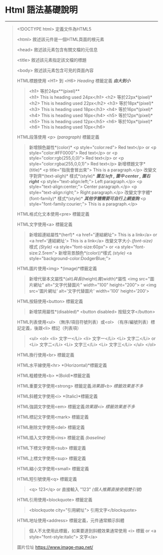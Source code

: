 # Html 語法基礎說明
* * *
> &lt;!DOCTYPE html&gt;  定義文件為HTML5
>
> &lt;html&gt;  敘述該元件是一個HTML頁面的根元素
>
>  &lt;head&gt;  敘述該元素包含有關文檔的元信息
>
>  &lt;title&gt;  敘述該元素指定該文檔的標題
>
>  &lt;body&gt;  敘述該元素包含可見的頁面內容
>
>  HTML標題使用 &lt;H1&gt;  到 &lt;H6&gt;  *Heading* 標籤定義 ***由大到小***
>>  &lt;h1&gt;  等於24px**(pixel)**      
>>  &lt;h1&gt; This is heading used 24px&lt;/h1&gt; 
>>  &lt;h2&gt;  等於22px*(pixel)*      
>>  &lt;h2&gt; This is heading used 22px&lt;/h2&gt; 
>>  &lt;h3&gt;  等於18px*(pixel)*      
>>  &lt;h3&gt; This is heading used 18px&lt;/h3&gt; 
>>  &lt;h4&gt;  等於16px*(pixel)*      
>>  &lt;h4&gt; This is heading used 16px&lt;/h4&gt; 
>>  &lt;h5&gt;  等於12px*(pixel)*     
>>  &lt;h5&gt; This is heading used 12px&lt;/h5&gt; 
>>  &lt;h6&gt;  等於10px*(pixel)*
>>  &lt;h6&gt; This is heading used 10px&lt;/h6&gt; 
> 
>  HTML段落使用 &lt;p&gt;  *(paragraph)* 標籤定義
>>  新增顏色屬性*(color)*
>>  &lt;p style="color:red"&gt; Red text&lt;/p&gt;  or &lt;p style="color:#FF0000"&gt; Red text&lt;/p&gt;  or &lt;p style="color:rgb(255,0,0)"&gt; Red text&lt;/p&gt;  or &lt;p style="color:rgba(255,0,0,1)"&gt; Red text&lt;/p&gt; 
>>  新增標題文字*(title)*
>>  &lt;p title="指我會冒出來"&gt; This is a paragraph.&lt;/p&gt; 
>>  改變文字對齊*(text-aligh)* 樣式*(style)* ***置左 left , 置中 center , 置右 right***
>>  &lt;p style="text-align:left;"&gt; Left paragraph.&lt;/p&gt; 
>>  &lt;p style="text-align:center;"&gt; Center paragraph.&lt;/p&gt; 
>>  &lt;p style="text-align:right;"&gt; Right paragraph.&lt;/p&gt; 
>>  改變文字字體*(font-family)* 樣式*(style)* ***其他字體需要可自行上網查詢***
>>  &lt;p style="font-family:courier;"&gt; This is a paragraph.&lt;/p&gt; 
>>  
>  HTML格式化文本使用&lt;pre&gt; 標籤定義
> 
>  HTML文字使用&lt;a&gt; 標籤定義
>>  新增超連結屬性*(herf)* 
>>  &lt;a href="連結網址"&gt; This is a link&lt;/a&gt;  or &lt;a href='連結網址'&gt; This is a link&lt;/a&gt; 
>>  改變文字大小 *(font-size)* 樣式 *(Style)*
>>  &lt;a style="font-size:60px"&gt;  or &lt;a style="font-size:2.5rem"&gt; 
>>  新增背景顏色*(color))*樣式 *(style)*
>>  &lt;a style="background-color:DodgerBlue;"&gt;  
>> 
>  HTML圖片使用&lt;img&gt; *(image)*標籤定義
>>  新增代替本文屬性*(alt)*與長*(height)*寬*(width)*屬性
>>  &lt;img src="圖片網址" alt="文字代替圖片" width="100" height="200"&gt;  or &lt;img src='圖片網址' alt='文字代替圖片' width='100' height='200'&gt; 
>> 
>  HTML按鈕使用&lt;button&gt; 標籤定義
>>  新增禁用屬性*(disabled)*
>>  &lt;button disabled&gt; 按鈕文字&lt;/button&gt;  
>> 
>  HTML列表使用&lt;ul&gt;  （無序/項目符號列表）或&lt;ol&gt; （有序/編號列表）標記定義，後跟&lt;li&gt;  標記（列表項）
>>  &lt;ul&gt;                              &lt;ol&gt; 
>>       &lt;li&gt; 文字一&lt;/Li&gt;                   &lt;li&gt; 文字一&lt;/Li&gt; 
>>       &lt;Li&gt; 文字二&lt;/Li&gt;       or          &lt;Li&gt; 文字二&lt;/Li&gt; 
>>       &lt;Li&gt; 文字三&lt;/Li&gt;                   &lt;Li&gt; 文字三&lt;/Li&gt; 
>>  &lt;/ul&gt;                             &lt;/ol&gt; 
>> 
>  HTML換行使用&lt;br&gt; 標籤定義
> 
>  HTML水平線使用&lt;hr&gt; *(Horizontal)*標籤定義
> 
>  HTML粗體使用&lt;b&gt; *(Bold)*標籤定義
> 
>  HTML重要文字使用&lt;strong&gt; 標籤定義*消果跟&lt;b&gt; 標籤效果差不多*
> 
>  HTML斜體文字使用&lt;i&gt; *(Italic)*標籤定義
> 
>  HTML強調文字使用&lt;em&gt; 標籤定義*效果跟&lt;i&gt; 標籤效果差不多*
> 
>  HTML標記文字使用&lt;mark&gt; 標籤定義
> 
>  HTML刪除文字使用&lt;del&gt; 標籤定義
> 
>  HTML插入文字使用&lt;ins&gt; 標籤定義 *(baseline)*
> 
>  HTML下標文字使用&lt;sub&gt; 標籤定義
> 
>  HTML上標文字使用&lt;sup&gt; 標籤定義
> 
>  HTML縮小文字使用&lt;small&gt; 標籤定義
> 
>  HTML短引號使用&lt;q&gt; 標籤定義
>>  &lt;q&gt; 123&lt;/q&gt;  or 直接輸入 "123" *(個人推薦直接使用雙引號)*
>> 
>  HTML引用使用&lt;blockquote&gt; 標籤定義
>>  &lt;blockquote city="引用網址"&gt; 引用文字&lt;/blockquote&gt; 
>> 
>  HTML地址使用&lt;address&gt; 標籤定義，元件通常顯示斜體
>>  個人不太使用此標籤，如果要達到斜體效果通常使用
>>  &lt;i&gt; 標籤 or &lt;a style="font-style:italic"&gt; 文字&lt;/a&gt; 
>> 
> 圖片位址 https://www.image-map.net/
